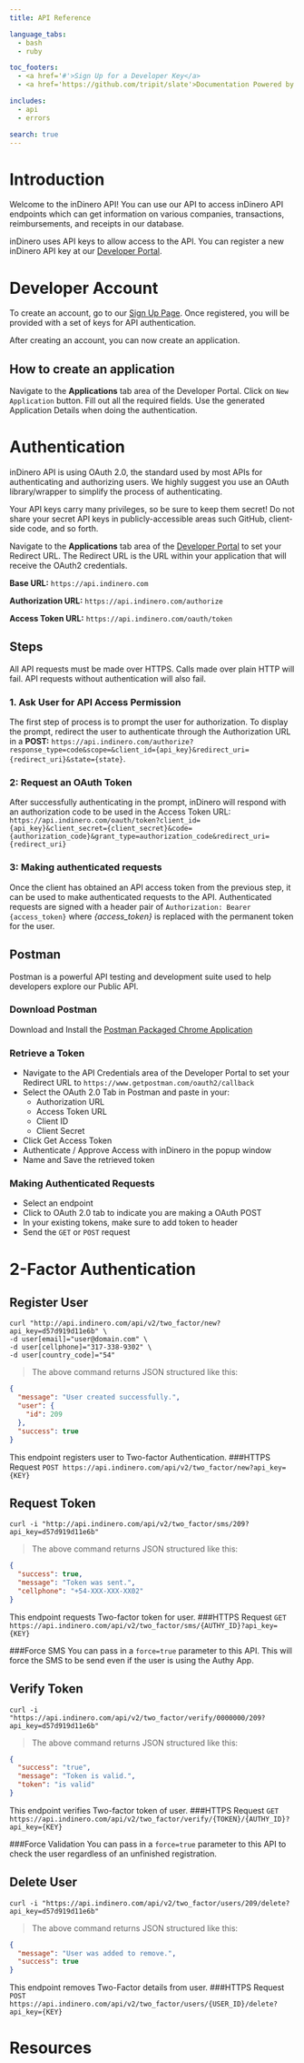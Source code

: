 ```yaml
---
title: API Reference

language_tabs:
  - bash
  - ruby

toc_footers:
  - <a href='#'>Sign Up for a Developer Key</a>
  - <a href='https://github.com/tripit/slate'>Documentation Powered by Slate</a>

includes:
  - api
  - errors

search: true
---
```


# Introduction

Welcome to the inDinero API! You can use our API to access inDinero API endpoints which can get information on various companies, transactions, reimbursements, and receipts in our database.

inDinero uses API keys to allow access to the API. You can register a new inDinero API key at our [Developer Portal](https://api.indinero.com/).

# Developer Account

To create an account, go to our [Sign Up Page](https://api.indinero.com/developer/sign_up). Once registered, you will be provided with a set of keys for API authentication.

After creating an account, you can now create an application.

## How to create an application

Navigate to the **Applications** tab area of the Developer Portal. Click on `New Application` button. Fill out all the required fields. Use the generated Application Details when doing the authentication.

# Authentication

inDinero API is using OAuth 2.0, the standard used by most APIs for authenticating and authorizing users. We highly suggest you use an OAuth library/wrapper to simplify the process of authenticating.

Your API keys carry many privileges, so be sure to keep them secret! Do not share your secret API keys in publicly-accessible areas such GitHub, client-side code, and so forth.

Navigate to the **Applications** tab area of the [Developer Portal](https://api.indinero.com/) to set your Redirect URL. The Redirect URL is the URL within your application that will receive the OAuth2 credentials.

**Base URL:** `https://api.indinero.com`

**Authorization URL:** `https://api.indinero.com/authorize`

**Access Token URL:** `https://api.indinero.com/oauth/token`

## Steps

All API requests must be made over HTTPS. Calls made over plain HTTP will fail. API requests without authentication will also fail.

### 1. Ask User for API Access Permission
The first step of process is to prompt the user for authorization. To display the prompt, redirect the user to authenticate through the Authorization URL in a **POST:** `https://api.indinero.com/authorize?response_type=code&scope=&client_id={api_key}&redirect_uri={redirect_uri}&state={state}`.

### 2: Request an OAuth Token
After successfully authenticating in the prompt, inDinero will respond with an authorization code to be used in the Access Token URL: `https://api.indinero.com/oauth/token?client_id={api_key}&client_secret={client_secret}&code={authorization_code}&grant_type=authorization_code&redirect_uri={redirect_uri}`

### 3: Making authenticated requests
Once the client has obtained an API access token from the previous step, it can be used to make authenticated requests to the API. Authenticated requests are signed with a header pair of `Authorization: Bearer {access_token}` where *{access_token}* is replaced with the permanent token for the user.

## Postman

Postman is a powerful API testing and development suite used to help developers explore our Public API.

### Download Postman
Download and Install the [Postman Packaged Chrome Application](https://www.getpostman.com/)

### Retrieve a Token

* Navigate to the API Credentials area of the Developer Portal to set your Redirect URL to `https://www.getpostman.com/oauth2/callback`
* Select the OAuth 2.0 Tab in Postman and paste in your:
    * Authorization URL
    * Access Token URL
    * Client ID
    * Client Secret
* Click Get Access Token
* Authenticate / Approve Access with inDinero in the popup window
* Name and Save the retrieved token

### Making Authenticated Requests
* Select an endpoint
* Click to OAuth 2.0 tab to indicate you are making a OAuth POST
* In your existing tokens, make sure to add token to header
* Send the `GET` or `POST` request

# 2-Factor Authentication

## Register User
```shell
curl "http://api.indinero.com/api/v2/two_factor/new?api_key=d57d919d11e6b" \
-d user[email]="user@domain.com" \
-d user[cellphone]="317-338-9302" \
-d user[country_code]="54"
```

> The above command returns JSON structured like this:

```json
{
  "message": "User created successfully.",
  "user": {
    "id": 209
  },
  "success": true
}
```

This endpoint registers user to Two-factor Authentication.
###HTTPS Request
`POST https://api.indinero.com/api/v2/two_factor/new?api_key={KEY}`

## Request Token
```shell
curl -i "http://api.indinero.com/api/v2/two_factor/sms/209?api_key=d57d919d11e6b"
```

> The above command returns JSON structured like this:

```json
{
  "success": true,
  "message": "Token was sent.",
  "cellphone": "+54-XXX-XXX-XX02"
}
```

This endpoint requests Two-factor token for user.
###HTTPS Request
`GET https://api.indinero.com/api/v2/two_factor/sms/{AUTHY_ID}?api_key={KEY}`

###Force SMS
You can pass in a `force=true` parameter to this API. This will force the SMS to be send even if the user is using the Authy App.

## Verify Token
```shell
curl -i "https://api.indinero.com/api/v2/two_factor/verify/0000000/209?api_key=d57d919d11e6b"
```

> The above command returns JSON structured like this:

```json
{
  "success": "true",
  "message": "Token is valid.",
  "token": "is valid"
}
```

This endpoint verifies Two-factor token of user.
###HTTPS Request
`GET https://api.indinero.com/api/v2/two_factor/verify/{TOKEN}/{AUTHY_ID}?api_key={KEY}`

###Force Validation
You can pass in a `force=true` parameter to this API to check the user regardless of an unfinished registration.

## Delete User
```shell
curl -i "https://api.indinero.com/api/v2/two_factor/users/209/delete?api_key=d57d919d11e6b"
```

> The above command returns JSON structured like this:

```json
{
  "message": "User was added to remove.",
  "success": true
}
```

This endpoint removes Two-Factor details from user.
###HTTPS Request
`POST https://api.indinero.com/api/v2/two_factor/users/{USER_ID}/delete?api_key={KEY}`

# Resources
